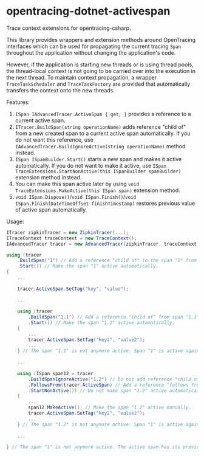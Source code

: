 # opentracing-dotnet-activespan

Trace context extensions for opentracing-csharp.

This library provides wrappers and extension methods around OpenTracing interfaces which can be used for propagating the current tracing `Span` throughout the application without changing the application's code.

 However, if the application is starting new threads or is using thread pools, the thread-local context is not going to be carried over into the execution in the next thread. To maintain context propagation, a wrapper `TraceTaskScheduler` and `TraceTaskFactory` are provided that automatically transfers the context onto the new threads.

Features:
1. `ISpan IAdvancedTracer.ActiveSpan { get; }` provides a reference to a current active span.
2. `ITracer.BuildSpan(string operationName)` adds reference "child of" from a new created span to a current active span automatically.
If you do not want this reference, use `IAdvancedTracer.BuildIgnoreActive(string operationName)` method instead.
3. `ISpan ISpanBuilder.Start()` starts a new span and makes it active automatically.
If you do not want to make it active, use `ISpan TraceExtensions.StartNonActive(this ISpanBuilder spanBuilder)` extension method instead.
4. You can make this span active later by using `void TraceExtensions.MakeActive(this ISpan span)` extension method.
5. `void ISpan.Dispose()`/`void ISpan.Finish()`/`void ISpan.Finish(DateTimeOffset finishTimestamp)` restores previous value of active span automatically.

Usage:

```csharp
ITracer zipkinTracer = new ZipkinTracer(...);
ITraceContext traceContext = new TraceContext();
IAdvancedTracer tracer = new AdvancedTracer(zipkinTracer, traceContext);

using (tracer
    .BuildSpan("1") // Add a reference "child of" to the span "1" from the current active span.
    .Start()) // Make the span "1" active automatically.
{
    ...
    
    tracer.ActiveSpan.SetTag("key", "value");
    
    ...
    
    using (tracer
        .BuildSpan("1.1") // Add a reference "child of" from span "1.1" to the active span "1" automatically.
        .Start()) // Make the span "1.1" active automatically.
    {
        ...
        tracer.ActiveSpan.SetTag("key2", "value2");
        ...
    } // The span "1.1" is not anymore active. Span "1" is active again.
    
    ...
    
    using (ISpan span12 = tracer
        .BuildSpanIgnoreActive("1.2") // Do not add reference "child of" from span "1.2" to the active span "1" automatically.
        .FollowsFrom(tracer.ActiveSpan) // Add a reference "follows from" from span "1.2" to the active span "1" manually.
        .StartNonActive()) // Do not make span "1.2" active automatically. The span "1" remains active.
    {
        ...
        span12.MakeActive(); // Make the span "1.2" active manually.
        tracer.ActiveSpan.SetTag("key2", "value2");
        ...
    } // The span "1.2" is not anymore active. Span "1" is active again.
    
    ...
    
} // The span "1" is not anymore active. The active span has its previous value.


```
